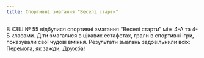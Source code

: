 ```yaml
---
title: Спортивні змагання "Веселі старти"
---
```


В КЗШ № 55 відбулися спортивні змагання “Веселі старти” між 4-А та 4-Б класами. Діти змагалися в цікавих естафетах, грали в спортивні ігри, показували свої чудові вміння. Результати змагань задовільнили всіх: Перемога, як зажди, Дружба!

<slideshow id="_/72157649582507168" />
